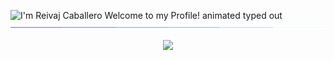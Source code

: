 <img src="https://readme-typing-svg.demolab.com?font=Operator+Mono&size=37&duration=2800&pause=2000&repeat=false&color=FAFAFA&center=true&vCenter=true&width=940&height=50&lines=I'm+Reivaj+Caballero+Welcome+to+my+Profile!" align="middle" alt="I'm Reivaj Caballero Welcome to my Profile! animated typed out">
<img  src="assets/borderSeparator.gif">
<p align="center" >
    <img src="https://readme-typing-svg.demolab.com/?lines=Full-stack%20web%20and%20app%20developer;9%2B%20years%20of%20coding%20experience;Always%20learning%20new%20things&font=Fira%20Code&center=true&width=440&height=45&color=f75c7e&vCenter=true&pause=1000&size=22" />
</p>

<!--
**caballerof/caballerof** is a ✨ _special_ ✨ repository because its `README.md` (this file) appears on your GitHub profile.

Here are some ideas to get you started:

- 🔭 I’m currently working on ...
- 🌱 I’m currently learning ...
- 👯 I’m looking to collaborate on ...
- 🤔 I’m looking for help with ...
- 💬 Ask me about ...
- 📫 How to reach me: ...
- 😄 Pronouns: ...
- ⚡ Fun fact: ...
-->
